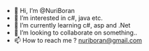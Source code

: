 - 👋 Hi, I’m @NuriBoran
- 👀 I’m interested in c#, java etc.
- 🌱 I’m currently learning c#, asp and .Net
- 💞️ I’m looking to collaborate on something..
- 📫 How to reach me ? nuriboran@gmail.com

<!---
NuriBoran/NuriBoran is a ✨ special ✨ repository because its `README.md` (this file) appears on your GitHub profile.
You can click the Preview link to take a look at your changes.
--->
